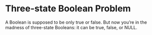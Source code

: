# Three-state Boolean Problem

A Boolean is supposed to be only true or false. But now you’re in the madness of three-state Booleans: it can be true, false, or NULL.
